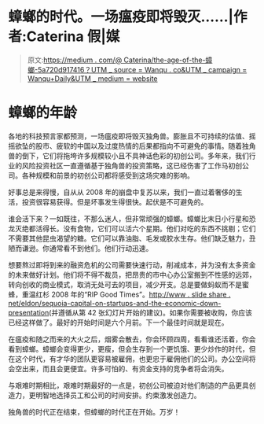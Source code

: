 # 蟑螂的时代。一场瘟疫即将毁灭……|作者:Caterina 假|媒

> 原文:[https://medium . com/@ Caterina/the-age-of-the-蟑螂-5a720d917416？UTM _ source = Wanqu . co&UTM _ campaign = Wanqu+Daily&UTM _ medium = website](https://medium.com/@caterina/the-age-of-the-cockroach-5a720d917416?utm_source=wanqu.co&utm_campaign=Wanqu+Daily&utm_medium=website)

# **蟑螂的年龄**



各地的科技预言家都预测，一场瘟疫即将毁灭独角兽。膨胀且不可持续的估值、摇摇欲坠的股市、疲软的中国以及过度热情的后果都指向不可避免的事情。随着独角兽的倒下，它们将拖垮许多规模较小且不具神话色彩的初创公司。多年来，我们行业的风险投资社区一直遵循基于独角兽的投资策略，这已经伤害了工作马初创公司。各种规模和前景的初创公司都将感受到这场灾难的影响。

好事总是来得慢，自从从 2008 年的崩盘中复苏以来，我们一直过着奢侈的生活，投资很容易获得。但是坏事发生得很快。起伏是不可避免的。

谁会活下来？一如既往，不那么迷人，但非常顽强的蟑螂。蟑螂比末日小行星和恐龙灭绝都活得长。没有食物，它们可以活六个星期。他们对吃的东西不挑剔；它们不需要其他昆虫渴望的糖。它们可以靠油脂、毛发或胶水生存。他们缺乏魅力，丑陋而谦逊。你通常看不到他们。他们行动迅速。

想要熬过即将到来的融资危机的公司需要快速行动，削减成本，并为没有太多资金的未来做好计划。他们将不得不裁员，把昂贵的市中心办公室搬到不性感的远郊，转向创收的商业模式，取消无处可去的项目，减少开支。总是要做蚂蚁而不是蜜蜂，重温红杉 2008 年的“RIP Good Times”。[http://www . slide share . net/eldon/sequoia-capital-on-startups-and-the-economic-down-presentation](http://www.slideshare.net/eldon/sequoia-capital-on-startups-and-the-economic-downturn-presentation)(并遵循从第 42 张幻灯片开始的建议)。如果你需要被收购，你应该已经这样做了。最好的开始时间是六个月前。下一个最佳时间就是现在。

在瘟疫和随之而来的大火之后，烟雾会散去，你会环顾四周，看看谁还活着，你会看到蟑螂。蟑螂会变得更少，更瘦，但会生存到一个更饥饿、更少炒作的时代，但在这个时代，有才华的团队更容易被雇佣，也更忠于雇佣他们的公司。办公空间将会空出来，而且会更便宜。许多可怕的、有资金支持的竞争者将会消失。

与艰难时期相比，艰难时期最好的一点是，初创公司被迫对他们制造的产品更具创造力，更明智地选择员工和公司的时间安排。约束激发创造力。

独角兽的时代正在结束，但蟑螂的时代正在开始。万岁！

